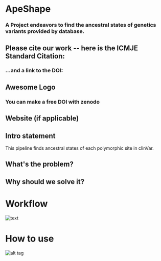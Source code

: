 # ApeShape
### A Project endeavors to find the ancestral states of genetics variants provided by database.

## Please cite our work -- here is the ICMJE Standard Citation:
### ...and a link to the DOI:
## Awesome Logo
### You can make a free DOI with zenodo <link>
## Website (if applicable)
## Intro statement
This pipeline finds ancestral states of each polymorphic site in clinVar.
## What's the problem?
## Why should we solve it?
# Workflow
![text](https://ibb.co/b1fwnR)

# How to use <this software>
![alt tag](https://socalhack2018.slack.com/messages/C8H3T34BG/details/)
  
